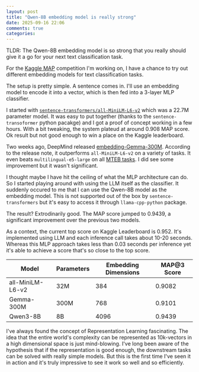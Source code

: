 ```yaml
---
layout: post
title: "Qwen-8B embedding model is really strong"
date: 2025-09-16 22:06
comments: true
categories: 
---
```


TLDR: The Qwen-8B embedding model is so strong that you really should give it a
go for your next text classification task.

For the [Kaggle
MAP](https://www.kaggle.com/competitions/map-charting-student-math-misunderstandings)
competition I'm working on, I have a chance to try out different embedding
models for text classification tasks. 

The setup is pretty simple. A sentence comes in. I'll use an embedding model to
encode it into a vector, which is then fed into a 3-layer MLP classifier.

I started with
[`sentence-transformers/all-MiniLM-L6-v2`](https://huggingface.co/sentence-transformers/all-MiniLM-L6-v2)
which was a 22.7M parameter model. It was easy to put together (thanks to the
`sentence-transoformer` python pacakge) and I got a proof of concept working in
a few hours. With a bit tweaking, the system plateud at around 0.908 MAP score.
Ok result but not good enough to win a place on the Kaggle leaderboard.

Two weeks ago, DeepMind released
[embedding-Gemma-300M](https://huggingface.co/google/embeddinggemma-300m).
According to the release note, it outperforms `all-MiniLM-L6-v2` on a variety
of tasks. It even beats `multilingual-e5-large` on all [MTEB
tasks](https://developers.googleblog.com/en/introducing-embeddinggemma/). 
I did see some improvement but it wasn't significant. 

I thought maybe I have hit the ceiling of what the MLP architecture can do. So I
started playing around with using the LLM itself as the classifier. It suddenly occured 
to me that I can use the Qwen-8B model as the embedding model. This is not supported
out of the box by `sentence-transformers` but it's easy to access it through 
`llama-cpp-python` package.

The result? Extrodinarily good. The MAP score jumped to 0.9439, a significant
improvement over the previous two models.

As a context, the current top score on Kaggle Leaderboard is 0.952. It's implemented
using LLM and each inference call takes about 10-20 seconds. Whereas this MLP
approach takes less than 0.03 seconds per inference yet it's able to achieve a score
that's so close to the top score.


  | Model            | Parameters | Embedding Dimensions | MAP@3 Score |
  |------------------|------------|----------------------|-------------|
  | all-MiniLM-L6-v2 | 32M        | 384                  | 0.9082      |
  | Gemma-300M       | 300M       | 768                  | 0.9101      |
  | Qwen3-8B         | 8B         | 4096                 | 0.9439      |


I've always found the concept of Representation Learning fascinating. The idea
that the entire world's complexity can be represented as 10k-vectors in a high
dimensional space is just mind-blowing. I've long been aware of the hypothesis
that if the representation is good enough, the downstream tasks can be solved
with really simple models. But this is the first time I've seen it in action and 
it's truly impressive to see it work so well and so efficiently.
